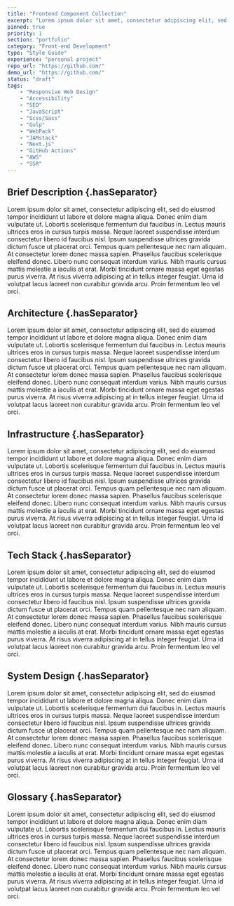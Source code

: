 ```yaml
---
title: "Frontend Component Collection"
excerpt: "Lorem ipsum dolor sit amet, consectetur adipiscing elit, sed do eiusmod tempor incididunt ut labore et dolore magna aliqua."
pinned: true
priority: 1
section: "portfolio"
category: "Front-end Development"
type: "Style Guide"
experience: "personal project"
repo_url: "https://github.com/"
demo_url: "https://github.com/"
status: "draft"
tags:
    - "Responsive Web Design"            
    - "Accessibility"
    - "SEO"
    - "JavaScript"
    - "Scss/Sass"
    - "Gulp"
    - "WebPack"
    - "JAMstack"
    - "Next.js"
    - "GitHub Actions"
    - "AWS"
    - "SSR"
---
```


## Brief Description {.hasSeparator}

Lorem ipsum dolor sit amet, consectetur adipiscing elit, sed do eiusmod tempor incididunt ut labore et dolore magna aliqua. Donec enim diam vulputate ut. Lobortis scelerisque fermentum dui faucibus in. Lectus mauris ultrices eros in cursus turpis massa. Neque laoreet suspendisse interdum consectetur libero id faucibus nisl. Ipsum suspendisse ultrices gravida dictum fusce ut placerat orci. Tempus quam pellentesque nec nam aliquam. At consectetur lorem donec massa sapien. Phasellus faucibus scelerisque eleifend donec. Libero nunc consequat interdum varius. Nibh mauris cursus mattis molestie a iaculis at erat. Morbi tincidunt ornare massa eget egestas purus viverra. At risus viverra adipiscing at in tellus integer feugiat. Urna id volutpat lacus laoreet non curabitur gravida arcu. Proin fermentum leo vel orci.

## Architecture {.hasSeparator}

Lorem ipsum dolor sit amet, consectetur adipiscing elit, sed do eiusmod tempor incididunt ut labore et dolore magna aliqua. Donec enim diam vulputate ut. Lobortis scelerisque fermentum dui faucibus in. Lectus mauris ultrices eros in cursus turpis massa. Neque laoreet suspendisse interdum consectetur libero id faucibus nisl. Ipsum suspendisse ultrices gravida dictum fusce ut placerat orci. Tempus quam pellentesque nec nam aliquam. At consectetur lorem donec massa sapien. Phasellus faucibus scelerisque eleifend donec. Libero nunc consequat interdum varius. Nibh mauris cursus mattis molestie a iaculis at erat. Morbi tincidunt ornare massa eget egestas purus viverra. At risus viverra adipiscing at in tellus integer feugiat. Urna id volutpat lacus laoreet non curabitur gravida arcu. Proin fermentum leo vel orci.

## Infrastructure {.hasSeparator}

Lorem ipsum dolor sit amet, consectetur adipiscing elit, sed do eiusmod tempor incididunt ut labore et dolore magna aliqua. Donec enim diam vulputate ut. Lobortis scelerisque fermentum dui faucibus in. Lectus mauris ultrices eros in cursus turpis massa. Neque laoreet suspendisse interdum consectetur libero id faucibus nisl. Ipsum suspendisse ultrices gravida dictum fusce ut placerat orci. Tempus quam pellentesque nec nam aliquam. At consectetur lorem donec massa sapien. Phasellus faucibus scelerisque eleifend donec. Libero nunc consequat interdum varius. Nibh mauris cursus mattis molestie a iaculis at erat. Morbi tincidunt ornare massa eget egestas purus viverra. At risus viverra adipiscing at in tellus integer feugiat. Urna id volutpat lacus laoreet non curabitur gravida arcu. Proin fermentum leo vel orci.

## Tech Stack {.hasSeparator}

Lorem ipsum dolor sit amet, consectetur adipiscing elit, sed do eiusmod tempor incididunt ut labore et dolore magna aliqua. Donec enim diam vulputate ut. Lobortis scelerisque fermentum dui faucibus in. Lectus mauris ultrices eros in cursus turpis massa. Neque laoreet suspendisse interdum consectetur libero id faucibus nisl. Ipsum suspendisse ultrices gravida dictum fusce ut placerat orci. Tempus quam pellentesque nec nam aliquam. At consectetur lorem donec massa sapien. Phasellus faucibus scelerisque eleifend donec. Libero nunc consequat interdum varius. Nibh mauris cursus mattis molestie a iaculis at erat. Morbi tincidunt ornare massa eget egestas purus viverra. At risus viverra adipiscing at in tellus integer feugiat. Urna id volutpat lacus laoreet non curabitur gravida arcu. Proin fermentum leo vel orci.

## System Design {.hasSeparator}

Lorem ipsum dolor sit amet, consectetur adipiscing elit, sed do eiusmod tempor incididunt ut labore et dolore magna aliqua. Donec enim diam vulputate ut. Lobortis scelerisque fermentum dui faucibus in. Lectus mauris ultrices eros in cursus turpis massa. Neque laoreet suspendisse interdum consectetur libero id faucibus nisl. Ipsum suspendisse ultrices gravida dictum fusce ut placerat orci. Tempus quam pellentesque nec nam aliquam. At consectetur lorem donec massa sapien. Phasellus faucibus scelerisque eleifend donec. Libero nunc consequat interdum varius. Nibh mauris cursus mattis molestie a iaculis at erat. Morbi tincidunt ornare massa eget egestas purus viverra. At risus viverra adipiscing at in tellus integer feugiat. Urna id volutpat lacus laoreet non curabitur gravida arcu. Proin fermentum leo vel orci.

## Glossary {.hasSeparator}

Lorem ipsum dolor sit amet, consectetur adipiscing elit, sed do eiusmod tempor incididunt ut labore et dolore magna aliqua. Donec enim diam vulputate ut. Lobortis scelerisque fermentum dui faucibus in. Lectus mauris ultrices eros in cursus turpis massa. Neque laoreet suspendisse interdum consectetur libero id faucibus nisl. Ipsum suspendisse ultrices gravida dictum fusce ut placerat orci. Tempus quam pellentesque nec nam aliquam. At consectetur lorem donec massa sapien. Phasellus faucibus scelerisque eleifend donec. Libero nunc consequat interdum varius. Nibh mauris cursus mattis molestie a iaculis at erat. Morbi tincidunt ornare massa eget egestas purus viverra. At risus viverra adipiscing at in tellus integer feugiat. Urna id volutpat lacus laoreet non curabitur gravida arcu. Proin fermentum leo vel orci.
